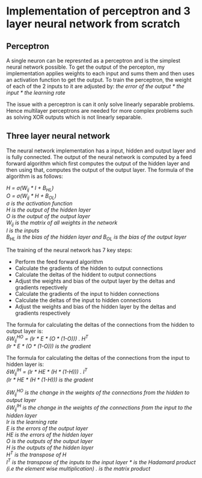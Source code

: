 # **Implementation of perceptron and 3 layer neural network from scratch**

## **Perceptron**
A single neuron can be represnted as a perceptron and is the simplest neural network possible.
To get the output of the percepton, my implementation applies weights to each input and sums them and then uses an activation function to get the output.
To train the perceptron, the weight of each of the 2 inputs to it are adjusted by: *the error of the output \* the input \* the learning rate*

The issue with a perceptron is can it only solve linearly separable problems. Hence multilayer perceptrons are needed for more complex problems such as solving XOR outputs which is not linearly separable.


## **Three layer neural network**
The neural network implementation has a input, hidden and output layer and is fully connected. The output of the neural network is computed by a feed forward algorithm which first computes the output of the hidden layer and then using that, computes the output of the output layer. The formula of the algorithm is as follows:    

*H = &sigma;(W<sub>ij</sub> * I + B<sub>HL</sub>)*     
*O =  &sigma;(W<sub>ij</sub> * H + B<sub>OL</sub>)*      
*&sigma; is the activation function*    
*H is the output of the hidden layer*    
*O is the output of the output layer*     
*W<sub>ij</sub> is the matrix of all weights in the network*      
*I is the inputs*    
*B<sub>HL</sub> is the bias of the hidden layer and B<sub>OL</sub> is the bias of the output layer*       

The training of the neural network has 7 key steps:
* Perform the feed forward algorithm   
* Calculate the gradients of the hidden to output connections   
* Calculate the deltas of the hiddent to output connections    
* Adjust the weights and bias of the output layer by the deltas and gradients repectively
* Calculate the gradients of the input to hidden connections    
* Calculate the deltas of the input to hidden connections   
* Adjust the weights and bias of the hidden layer by the deltas and gradients respectively

The formula for calculating the deltas of the connections from the hidden to output layer is:    
*&delta;W<sub>ij</sub><sup>HO</sup> = (lr * E * (O * (1-O))) . H<sup>T</sup>*   
*(lr * E * (O * (1-O))) is the gradient*

The formula for calculating the deltas of the connections from the input to hidden layer is:   
*&delta;W<sub>ij</sub><sup>IH</sup> = (lr * HE * (H * (1-H))) . I<sup>T</sup>*   
*(lr * HE * (H * (1-H))) is the gradent*   

*&delta;W<sub>ij</sub><sup>HO</sup> is the change in the weights of the connections from the hidden to output layer*     
*&delta;W<sub>ij</sub><sup>IH</sup> is the change in the weights of the connections from the input to the hidden layer*   
*lr is the learning rate*   
*E is the errors of the output layer*   
*HE is the errors of the hidden layer*    
*O is the outputs of the output layer*     
*H is the outputs of the hidden layer*   
*H<sup>T</sup> is the transpose of H*    
*I<sup>T</sup> is the transpose of the inputs to the input layer*
*\* is the Hadamard product (i.e the element wise multiplication)*
*. is the matrix product*


